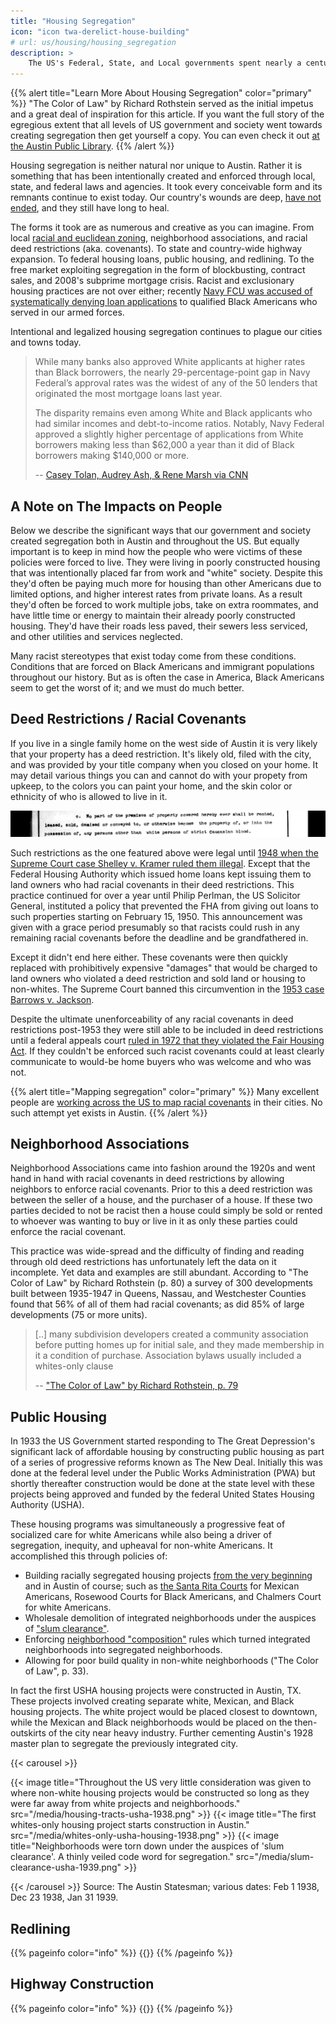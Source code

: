 ```yaml
---
title: "Housing Segregation"
icon: "icon twa-derelict-house-building"
# url: us/housing/housing_segregation
description: >
    The US's Federal, State, and Local governments spent nearly a century intentionally creating segregated communities in the US. Read on to scratch the surface on this tragic history.
---
```


{{% alert title="Learn More About Housing Segregation" color="primary" %}}
"The Color of Law" by Richard Rothstein served as the initial impetus and a great deal of inspiration for this article. If you want the full story of the egregious extent that all levels of US government and society went towards creating segregation then get yourself a copy. You can even check it out [at the Austin Public Library](https://austin.bibliocommons.com/v2/record/S67C1782566).
{{% /alert %}}

<!--TODO: Maybe add https://ulidigitalmarketing.blob.core.windows.net/ulidcnc/sites/6/2021/11/ShapingAustin_ULInsights_Nov16.2021.pdf  to above call out -->

Housing segregation is neither natural nor unique to Austin. Rather it is something that has been intentionally created and enforced through local, state, and federal laws and agencies. It took every conceivable form and its remnants continue to exist today. Our country's wounds are deep, [have not ended](https://journals.sagepub.com/doi/full/10.1177/1044389420923469), and they still have long to heal.

The forms it took are as numerous and creative as you can imagine. From local [racial and euclidean zoning](/austin/housing/zoning_restrictions), neighborhood associations, and racial deed restrictions (aka. covenants). To state and country-wide highway expansion. To federal housing loans, public housing, and redlining. To the free market exploiting segregation in the form of blockbusting, contract sales, and 2008's subprime mortgage crisis. Racist and exclusionary housing practices are not over either; recently [Navy FCU was accused of systematically denying loan applications](https://www.cnn.com/2023/12/14/business/navy-federal-credit-union-black-applicants-invs/index.html) to qualified Black Americans who served in our armed forces.

Intentional and legalized housing segregation continues to plague our cities and towns today.

>  While many banks also approved White applicants at higher rates than Black borrowers, the nearly 29-percentage-point gap in Navy Federal’s approval rates was the widest of any of the 50 lenders that originated the most mortgage loans last year.
>
> The disparity remains even among White and Black applicants who had similar incomes and debt-to-income ratios. Notably, Navy Federal approved a slightly higher percentage of applications from White borrowers making less than $62,000 a year than it did of Black borrowers making $140,000 or more.
>
> -- [Casey Tolan, Audrey Ash, & Rene Marsh via CNN](https://www.cnn.com/2023/12/14/business/navy-federal-credit-union-black-applicants-invs/index.html)

## A Note on The Impacts on People

Below we describe the significant ways that our government and society created segregation both in Austin and throughout the US. But equally important is to keep in mind how the people who were victims of these policies were forced to live. They were living in poorly constructed housing that was intentionally placed far from work and "white" society. Despite this they'd often be paying much more for housing than other Americans due to limited options, and higher interest rates from private loans. As a result they'd often be forced to work multiple jobs, take on extra roommates, and have little time or energy to maintain their already poorly constructed housing. They'd have their roads less paved, their sewers less serviced, and other utilities and services neglected.

Many racist stereotypes that exist today come from these conditions. Conditions that are forced on Black Americans and immigrant populations throughout our history. But as is often the case in America, Black Americans seem to get the worst of it; and we must do much better.

## Deed Restrictions / Racial Covenants

If you live in a single family home on the west side of Austin it is very likely that your property has a deed restriction. It's likely old, filed with the city, and was provided by your title company when you closed on your home. It may detail various things you can and cannot do with your propety from upkeep, to the colors you can paint your home, and the skin color or ethnicity of who is allowed to live in it.

![An excerpt of a deed restriction that reads "No part of the premises of property covered hereby ever shall be rented, leased, sold, demised or conveyed to, or otherwise become the property of, or into the possession of, any persons other than white persons of strict Caucasian blood."](/media/racist_deed_restrictions.png)

Such restrictions as the one featured above were legal until [1948 when the Supreme Court case Shelley v. Kramer ruled them illegal](https://www.law.cornell.edu/wex/shelley_v_kraemer_(1948)). Except that the Federal Housing Authority which issued home loans kept issuing them to land owners who had racial covenants in their deed restrictions. This practice continued for over a year until Philip Perlman, the US Solicitor General, instituted a policy that prevented the FHA from giving out loans to such properties starting on February 15, 1950. This announcement was given with a grace period presumably so that racists could rush in any remaining racial covenants before the deadline and be grandfathered in.

Except it didn't end here either. These covenants were then quickly replaced with prohibitively expensive "damages" that would be charged to land owners who violated a deed restriction and sold land or housing to non-whites. The Supreme Court banned this circumvention in the [1953 case Barrows v. Jackson](https://supreme.justia.com/cases/federal/us/346/249/).

Despite the ultimate unenforceability of any racial covenants in deed restrictions post-1953 they were still able to be included in deed restrictions until a federal appeals court [ruled in 1972 that they violated the Fair Housing Act](https://casetext.com/case/mayers-v-ridley-2/case-summaries). If they couldn't be enforced such racist covenants could at least clearly communicate to would-be home buyers who was welcome and who was not.

{{% alert title="Mapping segregation" color="primary" %}}
Many excellent people are [working across the US to map racial covenants](https://mappingprejudice.umn.edu/covenants-research-nationwide) in their cities. No such attempt yet exists in Austin.
{{% /alert %}}

## Neighborhood Associations

Neighborhood Associations came into fashion around the 1920s and went hand in hand with racial covenants in deed restrictions by allowing neighbors to enforce racial covenants. Prior to this a deed restriction was between the seller of a house, and the purchaser of a house. If these two parties decided to not be racist then a house could simply be sold or rented to whoever was wanting to buy or live in it as only these parties could enforce the racial covenant.

This practice was wide-spread and the difficulty of finding and reading through old deed restrictions has unfortunately left the data on it incomplete. Yet data and examples are still abundant. According to "The Color of Law" by Richard Rothstein (p. 80) a survey of 300 developments built between 1935-1947 in Queens, Nassau, and Westchester Counties found that 56% of all of them had racial covenants; as did 85% of large developments (75 or more units).

> [..] many subdivision developers created a community association before putting homes up for initial sale, and they made membership in it a condition of purchase. Association bylaws usually included a whites-only clause
>
> -- ["The Color of Law" by Richard Rothstein, p. 79](https://www.litcharts.com/lit/the-color-of-law)

## Public Housing

In 1933 the US Government started responding to The Great Depression's significant lack of affordable housing by constructing public housing as part of a series of progressive reforms known as The New Deal. Initially this was done at the federal level under the Public Works Administration (PWA) but shortly thereafter construction would be done at the state level with these projects being approved and funded by the federal United States Housing Authority (USHA).

These housing programs was simultaneously a progressive feat of socialized care for white Americans while also being a driver of segregation, inequity, and upheaval for non-white Americans. It accomplished this through policies of:

- Building racially segregated housing projects [from the very beginning](https://en.wikipedia.org/wiki/Techwood_Homes) and in Austin of course; such as [the Santa Rita Courts](https://livingnewdeal.org/sites/santa-rita-courts-austin-tx/) for Mexican Americans, Rosewood Courts for Black Americans, and Chalmers Court for white Americans.
- Wholesale demolition of integrated neighborhoods under the auspices of ["slum clearance"](https://ulidigitalmarketing.blob.core.windows.net/ulidcnc/sites/6/2021/11/ShapingAustin_ULInsights_Nov16.2021.pdf).
- Enforcing [neighborhood "composition"](https://www.nahro.org/journal_article/race-equity-and-housing-the-early-years/) rules which turned integrated neighborhoods into segregated neighborhoods.
- Allowing for poor build quality in non-white neighborhoods ("The Color of Law", p. 33).

<!-- TODO
- Systematically placing white neighborhoods close to work and placing non-white neighborhoods next to industrial areas on the outskirts of cities
-->

In fact the first USHA housing projects were constructed in Austin, TX. These projects involved creating separate white, Mexican, and Black housing projects. The white project would be placed closest to downtown, while the Mexican and Black neighborhoods would be placed on the then-outskirts of the city near heavy industry. Further cementing Austin's 1928 master plan to segregate the previously integrated city.

{{< carousel >}}

{{< image title="Throughout the US very little consideration was given to where non-white housing projects would be constructed so long as they were far away from white projects and neighborhoods." src="/media/housing-tracts-usha-1938.png" >}}
{{< image title="The first whites-only housing project starts construction in Austin." src="/media/whites-only-usha-housing-1938.png" >}}
{{< image title="Neighborhoods were torn down under the auspices of 'slum clearance'. A thinly veiled code word for segregation." src="/media/slum-clearance-usha-1939.png" >}}

{{< /carousel >}}
Source: The Austin Statesman; various dates: Feb 1 1938, Dec 23 1938, Jan 31 1939. 

## Redlining

{{% pageinfo color="info" %}}
{{<contribute>}}
{{% /pageinfo %}}

## Highway Construction

{{% pageinfo color="info" %}}
{{<contribute>}}
{{% /pageinfo %}}

<!--TODO: Add school choice/segregation as a tool to force neighborhood segregation-->